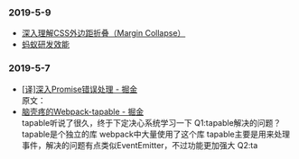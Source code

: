 ### 2019-5-9 <br/>
+ [深入理解CSS外边距折叠（Margin Collapse）](https://tech.youzan.com/css-margin-collapse/) <br/>
+ [蚂蚁研发效能](https://mp.weixin.qq.com/s?__biz=MzU3NzczMDI4Ng==&mid=2247483844&idx=1&sn=46b2ac7f61aa33dc0a3cadfb457d514c&chksm=fd016245ca76eb53985dca42ec05fbebddbfa1a8cedb885c863473a1289c56a718c0d7093a16&token=1135022039&lang=zh_CN#rd) <br/>
### 2019-5-7 <br/>
+ [[译]深入Promise错误处理 - 掘金](https://juejin.im/post/59dae4b05188252e7547a552) <br/>
    原文： <br/>
+ [脑壳疼的Webpack-tapable - 掘金](https://juejin.im/post/5cb43b3e5188251b2b20b7ed#heading-19) <br/>
    tapable听说了很久，终于下定决心系统学习一下 Q1:tapable解决的问题？ tapable是个独立的库 webpack中大量使用了这个库 tapable主要是用来处理事件，解决的问题有点类似EventEmitter，不过功能更加强大 Q2:ta <br/>